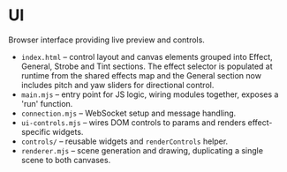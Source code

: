 # UI

Browser interface providing live preview and controls.

- `index.html` – control layout and canvas elements grouped into Effect, General, Strobe and Tint sections. The effect selector is populated at runtime from the shared effects map and the General section now includes pitch and yaw sliders for directional control.
- `main.mjs` – entry point for JS logic, wiring modules together, exposes a 'run' function.
- `connection.mjs` – WebSocket setup and message handling.
- `ui-controls.mjs` – wires DOM controls to params and renders effect-specific widgets.
- `controls/` – reusable widgets and `renderControls` helper.
- `renderer.mjs` – scene generation and drawing, duplicating a single scene to both canvases.

